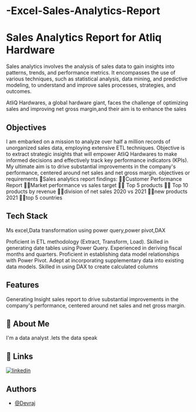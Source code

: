 # -Excel-Sales-Analytics-Report

# Sales Analytics Report for Atliq Hardware


Sales analytics involves the analysis of sales data to gain insights into patterns, trends, and performance metrics. It encompasses the use of various techniques, such as statistical analysis, data mining, and predictive modeling, to understand and improve sales processes, strategies, and outcomes.

AtliQ Hardwares, a global hardware giant, faces the challenge of optimizing sales and improving net gross margin,and their aim is to enhance the sales

## Objectives
 I am embarked on a mission to analyze over half a million records of unorganized sales data, employing extensive ETL techniques. Objective is to extract strategic insights that will empower AtliQ Hardwares to make informed decisions and effectively track key performance indicators (KPIs). My ultimate aim is to drive substantial improvements in the company's performance, centered around net sales and net gross margin.
 objectives or requirements
🎯Sales analytics report findings:
🙋‍♂️Customer Performance Report
🙋‍♀️Market performance vs sales target
🙋‍♂️ Top 5 products
🙋‍♀️ Top 10 products by revenue
🙋‍♀️division of net sales 2020 vs 2021
🙋‍♀️new products 2021
🙋‍♀️top 5 countries

## Tech Stack

Ms excel,Data transformation using power query,power pivot,DAX

Proficient in ETL methodology (Extract, Transform, Load).
Skilled in generating date tables using Power Query.
Experienced in deriving fiscal months and quarters.
Proficient in establishing data model relationships with Power Pivot.
Adept at incorporating supplementary data into existing data models.
Skilled in using DAX to create calculated columns




## Features
Generating Insight sales report to drive substantial improvements in the company's performance, centered around net sales and net gross margin.

## 🚀 About Me
I'm a data analyst .lets the data speak


## 🔗 Links
[![linkedin](https://img.shields.io/badge/linkedin-0A66C2?style=for-the-badge&logo=linkedin&logoColor=white)](https://www.linkedin.com/in/devrajmondal5/)

## Authors

- [@Devraj](https://github.com/devraj-mondal)


